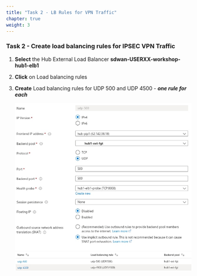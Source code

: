 ```yaml
---
title: "Task 2 - LB Rules for VPN Traffic"
chapter: true
weight: 3
---
```


### Task 2 - Create load balancing rules for IPSEC VPN Traffic

1. **Select** the Hub External Load Balancer **sdwan-USERXX-workshop-hub1-elb1**
1. **Click** on Load balancing rules
1. **Create** Load balancing rules for UDP 500 and UDP 4500 - ***one rule for each***

    ![hub-lb-rule1](https://raw.githubusercontent.com/FortinetSecDevOps/technical-recipe-azure-sdwan/main/images/externallbrule1.jpg)
    ![hub-lb-rule2](https://raw.githubusercontent.com/FortinetSecDevOps/technical-recipe-azure-sdwan/main/images/externallbrule2.jpg)
